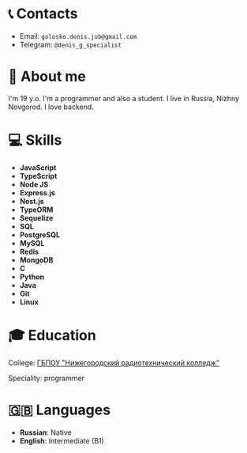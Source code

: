


# 📞 Contacts

+ Email: `golosko.denis.job@gmail.com`
+ Telegram: `@denis_g_specialist`

# 👤 About me

I'm 19 y.o. I'm a programmer and also a student. I live in Russia, Nizhny Novgorod.
I love backend.

# 💻 Skills
+ **JavaScript**
+ **TypeScript**
+ **Node JS**
+ **Express.js**
+ **Nest.js**
+ **TypeORM**
+ **Sequelize**
+ **SQL**
+ **PostgreSQL**
+ **MySQL**
+ **Redis**
+ **MongoDB**
+ **C**
+ **Python**
+ **Java**
+ **Git**
+ **Linux**

# 🎓 Education

College: [ГБПОУ "Нижегородский радиотехнический колледж"](https://nntc.nnov.ru/)

Speciality: programmer

# 🇬🇧 Languages
+ **Russian**: Native
+ **English**: Intermediate (B1) 
